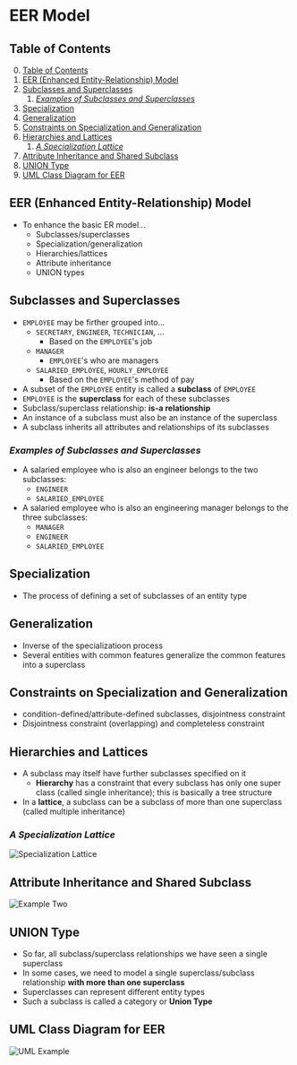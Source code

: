 # EER Model

## Table of Contents

0. [Table of Contents](#table-of-contents)
1. [EER (Enhanced Entity-Relationship) Model](#eer-enhanced-entity-relationship-model)
2. [Subclasses and Superclasses](#subclasses-and-superclasses)
    1. [*Examples of Subclasses and Superclasses*](#examples-of-subclasses-and-superclasses)
3. [Specialization](#specialization)
4. [Generalization](#generalization)
5. [Constraints on Specialization and Generalization](#constraints-on-specialization-and-generalization)
6. [Hierarchies and Lattices](#hierarchies-and-lattices)
    1. [*A Specialization Lattice*](#a-specialization-lattice)
7. [Attribute Inheritance and Shared Subclass](#attribute-inheritance-and-shared-subclass)
8. [UNION Type](#union-type)
9. [UML Class Diagram for EER](#uml-class-diagram-for-eer)


## EER (Enhanced Entity-Relationship) Model

- To enhance the basic ER model...
    - Subclasses/superclasses
    - Specialization/generalization
    - Hierarchies/lattices
    - Attribute inheritance
    - UNION types

## Subclasses and Superclasses

- `EMPLOYEE` may be firther grouped into...
    - `SECRETARY`, `ENGINEER`, `TECHNICIAN`, ...
        - Based on the `EMPLOYEE`'s job
    - `MANAGER`
        - `EMPLOYEE`'s who are managers
    - `SALARIED_EMPLOYEE`, `HOURLY_EMPLOYEE`
        - Based on the `EMPLOYEE`'s method of pay
- A subset of the `EMPLOYEE` entity is called a **subclass** of `EMPLOYEE`
- `EMPLOYEE` is the **superclass** for each of these subclasses
- Subclass/superclass relationship: **is-a relationship**
- An instance of a subclass must also be an instance of the superclass
- A subclass inherits all attributes and relationships of its subclasses

### *Examples of Subclasses and Superclasses*

- A salaried employee who is also an engineer belongs to the two subclasses:
    - `ENGINEER`
    - `SALARIED_EMPLOYEE`
- A salaried employee who is also an engineering manager belongs to the three subclasses:
    - `MANAGER`
    - `ENGINEER`
    - `SALARIED_EMPLOYEE`

## Specialization

- The process of defining a set of subclasses of an entity type

## Generalization

- Inverse of the specializatioon process
- Several entities with common features generalize the common features into a superclass

## Constraints on Specialization and Generalization

- condition-defined/attribute-defined subclasses, disjointness constraint
- Disjointness constraint (overlapping) and completeless constraint

## Hierarchies and Lattices

- A subclass may itself have further subclasses specified on it
    - **Hierarchy** has a constraint that every subclass has only one super class (called single inheritance); this is basically a tree structure
- In a **lattice**, a subclass can be a subclass of more than one superclass (called multiple inheritance)

### *A Specialization Lattice*

![Specialization Lattice](https://img.brainkart.com/imagebk12/zsz9uO7.jpg)

## Attribute Inheritance and Shared Subclass

![Example Two](https://jcsites.juniata.edu/faculty/rhodes/dbms/images/union.gif)

## UNION Type

- So far, all subclass/superclass relationships we have seen a single superclass
- In some cases, we need to model a single superclass/subclass relationship **with more than one superclass**
- Superclasses can represent different entity types
- Such a subclass is called a category or **Union Type**

## UML Class Diagram for EER

![UML Example](https://i0.wp.com/www.meteck.org/modellingbook/LBdanceStep6.png)
